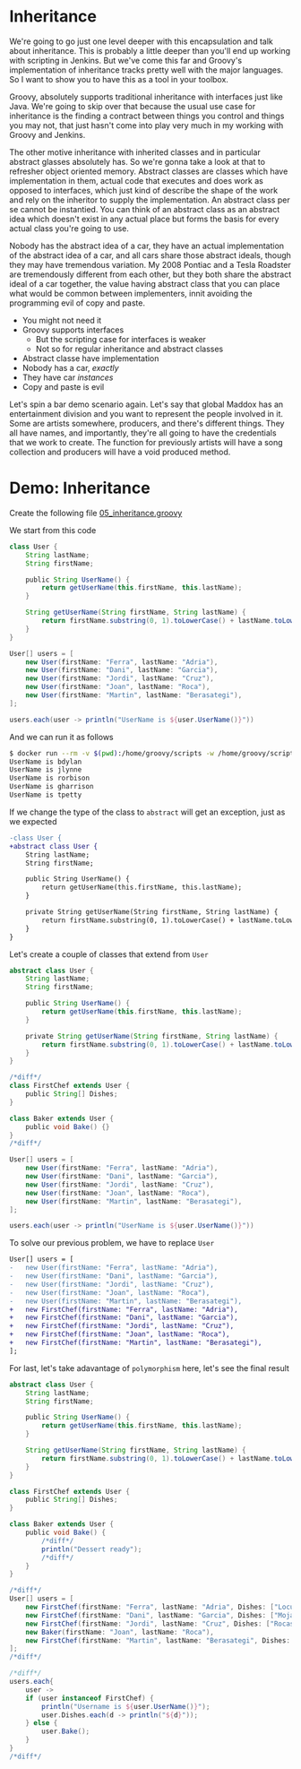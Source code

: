 # Inheritance

We're going to go just one level deeper with this encapsulation and talk about inheritance. This is probably a little deeper than you'll end up working with scripting in Jenkins. But we've come this far and Groovy's implementation of inheritance tracks pretty well with the major languages. So I want to show you to have this as a tool in your toolbox. 

Groovy, absolutely supports traditional inheritance with interfaces just like Java. We're going to skip over that because the usual use case for inheritance is the finding a contract between things you control and things you may not, that just hasn't come into play very much in my working with Groovy and Jenkins. 

The other motive inheritance with inherited classes and in particular abstract glasses absolutely has. So we're gonna take a look at that to refresher object oriented memory. Abstract classes are classes which have implementation in them, actual code that executes and does work as opposed to interfaces, which just kind of describe the shape of the work and rely on the inheritor to supply the implementation. An abstract class per se cannot be instantied. You can think of an abstract class as an abstract idea which doesn't exist in any actual place but forms the basis for every actual class you're going to use. 

Nobody has the abstract idea of a car, they have an actual implementation of the abstract idea of a car, and all cars share those abstract ideals, though they may have tremendous variation. My 2008 Pontiac and a Tesla Roadster are tremendously different from each other, but they both share the abstract ideal of a car together, the value having abstract class that you can place what would be common between implementers, innit avoiding the programming evil of copy and paste.

* You might not need it
* Groovy supports interfaces
    - But the scripting case for interfaces is weaker
    - Not so for regular inheritance and abstract classes
* Abstract classe have implementation 
* Nobody has a car, _exactly_
* They have car _instances_ 
* Copy and paste is evil


Let's spin a bar demo scenario again. Let's say that global Maddox has an entertainment division and you want to represent the people involved in it. Some are artists somewhere, producers, and there's different things. They all have names, and importantly, they're all going to have the credentials that we work to create. The function for previously artists will have a song collection and producers will have a void produced method.

# Demo: Inheritance

Create the following file [05_inheritance.groovy](playground/05_inheritance.groovy)

We start from this code

```groovy
class User {
    String lastName;
    String firstName;

    public String UserName() {
        return getUserName(this.firstName, this.lastName);
    }

    String getUserName(String firstName, String lastName) {
        return firstName.substring(0, 1).toLowerCase() + lastName.toLowerCase();
    }
}

User[] users = [
    new User(firstName: "Ferra", lastName: "Adria"),
    new User(firstName: "Dani", lastName: "Garcia"),
    new User(firstName: "Jordi", lastName: "Cruz"),
    new User(firstName: "Joan", lastName: "Roca"),
    new User(firstName: "Martin", lastName: "Berasategi"),
];

users.each(user -> println("UserName is ${user.UserName()}"))

```

And we can run it as follows

```bash
$ docker run --rm -v $(pwd):/home/groovy/scripts -w /home/groovy/scripts groovy:latest groovy 05_inheritance.groovy 
UserName is bdylan
UserName is jlynne
UserName is rorbison
UserName is gharrison
UserName is tpetty
```

If we change the type of the class to `abstract` will get an exception, just as we expected

```diff
-class User {
+abstract class User {
    String lastName;
    String firstName;

    public String UserName() {
        return getUserName(this.firstName, this.lastName);
    }

    private String getUserName(String firstName, String lastName) {
        return firstName.substring(0, 1).toLowerCase() + lastName.toLowerCase();
    }
}
```

Let's create a couple of classes that extend from `User`

```groovy
abstract class User {
    String lastName;
    String firstName;

    public String UserName() {
        return getUserName(this.firstName, this.lastName);
    }

    private String getUserName(String firstName, String lastName) {
        return firstName.substring(0, 1).toLowerCase() + lastName.toLowerCase();
    }
}

/*diff*/
class FirstChef extends User {
    public String[] Dishes;
}

class Baker extends User {
    public void Bake() {}
}
/*diff*/

User[] users = [
    new User(firstName: "Ferra", lastName: "Adria"),
    new User(firstName: "Dani", lastName: "Garcia"),
    new User(firstName: "Jordi", lastName: "Cruz"),
    new User(firstName: "Joan", lastName: "Roca"),
    new User(firstName: "Martin", lastName: "Berasategi"),
];

users.each(user -> println("UserName is ${user.UserName()}"))

```

To solve our previous problem, we have to replace `User`

```diff
User[] users = [
-   new User(firstName: "Ferra", lastName: "Adria"),
-   new User(firstName: "Dani", lastName: "Garcia"),
-   new User(firstName: "Jordi", lastName: "Cruz"),
-   new User(firstName: "Joan", lastName: "Roca"),
-   new User(firstName: "Martin", lastName: "Berasategi"),
+   new FirstChef(firstName: "Ferra", lastName: "Adria"),
+   new FirstChef(firstName: "Dani", lastName: "Garcia"),
+   new FirstChef(firstName: "Jordi", lastName: "Cruz"),
+   new FirstChef(firstName: "Joan", lastName: "Roca"),
+   new FirstChef(firstName: "Martin", lastName: "Berasategi"),
];
```

For last, let's take adavantage of `polymorphism` here, let's see the final result

```groovy
abstract class User {
    String lastName;
    String firstName;

    public String UserName() {
        return getUserName(this.firstName, this.lastName);
    }

    String getUserName(String firstName, String lastName) {
        return firstName.substring(0, 1).toLowerCase() + lastName.toLowerCase();
    }
}

class FirstChef extends User {
    public String[] Dishes;
}

class Baker extends User {
    public void Bake() {
        /*diff*/
        println("Dessert ready");
        /*diff*/
    }
}

/*diff*/
User[] users = [
    new FirstChef(firstName: "Ferra", lastName: "Adria", Dishes: ["Locura"]),
    new FirstChef(firstName: "Dani", lastName: "Garcia", Dishes: ["Mojama"]),
    new FirstChef(firstName: "Jordi", lastName: "Cruz", Dishes: ["Rocas de Mar"]),
    new Baker(firstName: "Joan", lastName: "Roca"),
    new FirstChef(firstName: "Martin", lastName: "Berasategi", Dishes: ["Torrija"]),
];
/*diff*/

/*diff*/
users.each{
    user ->
    if (user instanceof FirstChef) {
        println("Username is ${user.UserName()}");
        user.Dishes.each(d -> println("${d}"));
    } else {
        user.Bake();
    }
}
/*diff*/

```